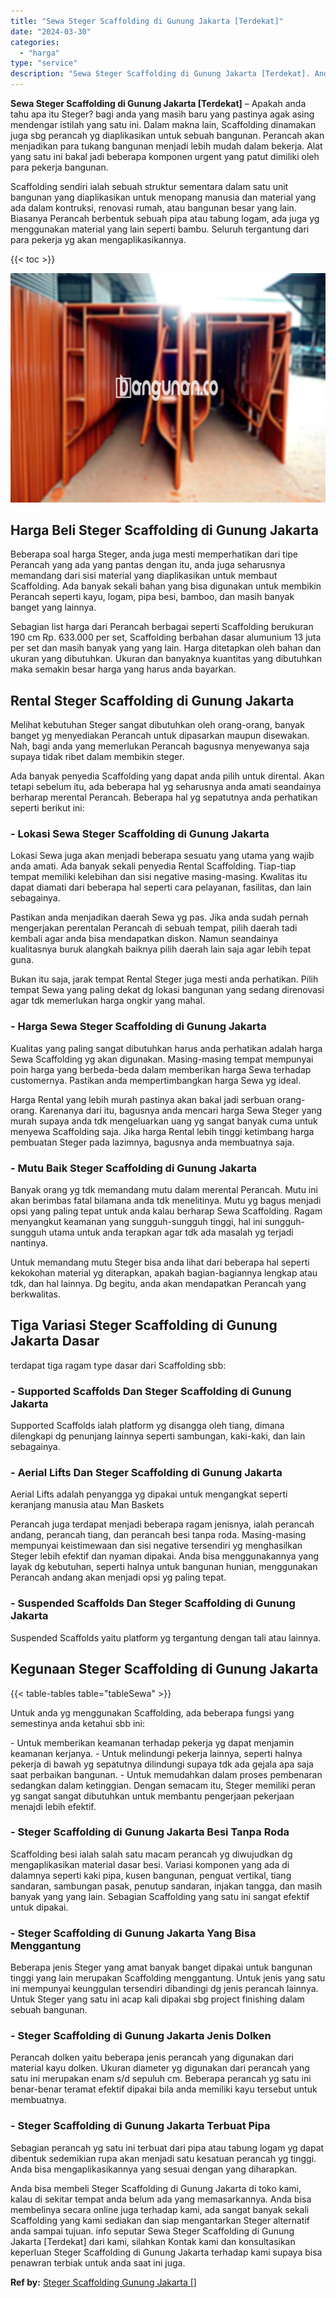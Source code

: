 ```yaml
---
title: "Sewa Steger Scaffolding di Gunung Jakarta [Terdekat]"
date: "2024-03-30"
categories: 
  - "harga"
type: "service"
description: "Sewa Steger Scaffolding di Gunung Jakarta [Terdekat]. Anda bisa membeli Steger Scaffolding di Gunung Jakarta di toko kami, kalau di sekitar tempat anda belum..."
---
```


**Sewa Steger Scaffolding di Gunung Jakarta \[Terdekat\]** – Apakah anda tahu apa itu Steger? bagi anda yang masih baru yang pastinya agak asing mendengar istilah yang satu ini. Dalam makna lain, Scaffolding dinamakan juga sbg perancah yg diaplikasikan untuk sebuah bangunan. Perancah akan menjadikan para tukang bangunan menjadi lebih mudah dalam bekerja. Alat yang satu ini bakal jadi beberapa komponen urgent yang patut dimiliki oleh para pekerja bangunan.

Scaffolding sendiri ialah sebuah struktur sementara dalam satu unit bangunan yang diaplikasikan untuk menopang manusia dan material yang ada dalam kontruksi, renovasi rumah, atau bangunan besar yang lain. Biasanya Perancah berbentuk sebuah pipa atau tabung logam, ada juga yg menggunakan material yang lain seperti bambu. Seluruh tergantung dari para pekerja yg akan mengaplikasikannya.

{{< toc >}}

![Sewa Steger Scaffolding di Gunung Jakarta [Terdekat]](/images/sewa-scaffolding-steger-25.png)

## Harga Beli Steger Scaffolding di Gunung Jakarta

Beberapa soal harga Steger, anda juga mesti memperhatikan dari tipe Perancah yang ada yang pantas dengan itu, anda juga seharusnya memandang dari sisi material yang diaplikasikan untuk membaut Scaffolding. Ada banyak sekali bahan yang bisa digunakan untuk membikin Perancah seperti kayu, logam, pipa besi, bamboo, dan masih banyak banget yang lainnya.

Sebagian list harga dari Perancah berbagai seperti Scaffolding berukuran 190 cm Rp. 633.000 per set, Scaffolding berbahan dasar alumunium 13 juta per set dan masih banyak yang yang lain. Harga ditetapkan oleh bahan dan ukuran yang dibutuhkan. Ukuran dan banyaknya kuantitas yang dibutuhkan maka semakin besar harga yang harus anda bayarkan.

## Rental Steger Scaffolding di Gunung Jakarta

Melihat kebutuhan Steger sangat dibutuhkan oleh orang-orang, banyak banget yg menyediakan Perancah untuk dipasarkan maupun disewakan. Nah, bagi anda yang memerlukan Perancah bagusnya menyewanya saja supaya tidak ribet dalam membikin steger.

Ada banyak penyedia Scaffolding yang dapat anda pilih untuk dirental. Akan tetapi sebelum itu, ada beberapa hal yg seharusnya anda amati seandainya berharap merental Perancah. Beberapa hal yg sepatutnya anda perhatikan seperti berikut ini:

### \- Lokasi Sewa Steger Scaffolding di Gunung Jakarta

Lokasi Sewa juga akan menjadi beberapa sesuatu yang utama yang wajib anda amati. Ada banyak sekali penyedia Rental Scaffolding. Tiap-tiap tempat memiliki kelebihan dan sisi negative masing-masing. Kwalitas itu dapat diamati dari beberapa hal seperti cara pelayanan, fasilitas, dan lain sebagainya.

Pastikan anda menjadikan daerah Sewa yg pas. Jika anda sudah pernah mengerjakan perentalan Perancah di sebuah tempat, pilih daerah tadi kembali agar anda bisa mendapatkan diskon. Namun seandainya kualitasnya buruk alangkah baiknya pilih daerah lain saja agar lebih tepat guna.

Bukan itu saja, jarak tempat Rental Steger juga mesti anda perhatikan. Pilih tempat Sewa yang paling dekat dg lokasi bangunan yang sedang direnovasi agar tdk memerlukan harga ongkir yang mahal.

### \- Harga Sewa Steger Scaffolding di Gunung Jakarta

Kualitas yang paling sangat dibutuhkan harus anda perhatikan adalah harga Sewa Scaffolding yg akan digunakan. Masing-masing tempat mempunyai poin harga yang berbeda-beda dalam memberikan harga Sewa terhadap customernya. Pastikan anda mempertimbangkan harga Sewa yg ideal.

Harga Rental yang lebih murah pastinya akan bakal jadi serbuan orang-orang. Karenanya dari itu, bagusnya anda mencari harga Sewa Steger yang murah supaya anda tdk mengeluarkan uang yg sangat banyak cuma untuk menyewa Scaffolding saja. Jika harga Rental lebih tinggi ketimbang harga pembuatan Steger pada lazimnya, bagusnya anda membuatnya saja.

### \- Mutu Baik Steger Scaffolding di Gunung Jakarta

Banyak orang yg tdk memandang mutu dalam merental Perancah. Mutu ini akan berimbas fatal bilamana anda tdk menelitinya. Mutu yg bagus menjadi opsi yang paling tepat untuk anda kalau berharap Sewa Scaffolding. Ragam menyangkut keamanan yang sungguh-sungguh tinggi, hal ini sungguh-sungguh utama untuk anda terapkan agar tdk ada masalah yg terjadi nantinya.

Untuk memandang mutu Steger bisa anda lihat dari beberapa hal seperti kekokohan material yg diterapkan, apakah bagian-bagiannya lengkap atau tdk, dan hal lainnya. Dg begitu, anda akan mendapatkan Perancah yang berkwalitas.

## Tiga Variasi Steger Scaffolding di Gunung Jakarta Dasar

terdapat tiga ragam type dasar dari Scaffolding sbb:

### \- Supported Scaffolds Dan Steger Scaffolding di Gunung Jakarta

Supported Scaffolds ialah platform yg disangga oleh tiang, dimana dilengkapi dg penunjang lainnya seperti sambungan, kaki-kaki, dan lain sebagainya.

### \- Aerial Lifts Dan Steger Scaffolding di Gunung Jakarta

Aerial Lifts adalah penyangga yg dipakai untuk mengangkat seperti keranjang manusia atau Man Baskets

Perancah juga terdapat menjadi beberapa ragam jenisnya, ialah perancah andang, perancah tiang, dan perancah besi tanpa roda. Masing-masing mempunyai keistimewaan dan sisi negative tersendiri yg menghasilkan Steger lebih efektif dan nyaman dipakai. Anda bisa menggunakannya yang layak dg kebutuhan, seperti halnya untuk bangunan hunian, menggunakan Perancah andang akan menjadi opsi yg paling tepat.

### \- Suspended Scaffolds Dan Steger Scaffolding di Gunung Jakarta

Suspended Scaffolds yaitu platform yg tergantung dengan tali atau lainnya.

## Kegunaan Steger Scaffolding di Gunung Jakarta

{{< table-tables table="tableSewa" >}}

Untuk anda yg menggunakan Scaffolding, ada beberapa fungsi yang semestinya anda ketahui sbb ini:

\- Untuk memberikan keamanan terhadap pekerja yg dapat menjamin keamanan kerjanya. - Untuk melindungi pekerja lainnya, seperti halnya pekerja di bawah yg sepatutnya dilindungi supaya tdk ada gejala apa saja saat perbaikan bangunan. - Untuk memudahkan dalam proses pembenaran sedangkan dalam ketinggian. Dengan semacam itu, Steger memiliki peran yg sangat sangat dibutuhkan untuk membantu pengerjaan pekerjaan menajdi lebih efektif.

### \- Steger Scaffolding di Gunung Jakarta Besi Tanpa Roda

Scaffolding besi ialah salah satu macam perancah yg diwujudkan dg mengaplikasikan material dasar besi. Variasi komponen yang ada di dalamnya seperti kaki pipa, kusen bangunan, penguat vertikal, tiang sandaran, sambungan pasak, penutup sandaran, injakan tangga, dan masih banyak yang yang lain. Sebagian Scaffolding yang satu ini sangat efektif untuk dipakai.

### \- Steger Scaffolding di Gunung Jakarta Yang Bisa Menggantung

Beberapa jenis Steger yang amat banyak banget dipakai untuk bangunan tinggi yang lain merupakan Scaffolding menggantung. Untuk jenis yang satu ini mempunyai keunggulan tersendiri dibandingi dg jenis perancah lainnya. Untuk Steger yang satu ini acap kali dipakai sbg project finishing dalam sebuah bangunan.

### \- Steger Scaffolding di Gunung Jakarta Jenis Dolken

Perancah dolken yaitu beberapa jenis perancah yang digunakan dari material kayu dolken. Ukuran diameter yg digunakan dari perancah yang satu ini merupakan enam s/d sepuluh cm. Beberapa perancah yg satu ini benar-benar teramat efektif dipakai bila anda memiliki kayu tersebut untuk membuatnya.

### \- Steger Scaffolding di Gunung Jakarta Terbuat Pipa

Sebagian perancah yg satu ini terbuat dari pipa atau tabung logam yg dapat dibentuk sedemikian rupa akan menjadi satu kesatuan perancah yg tinggi. Anda bisa mengaplikasikannya yang sesuai dengan yang diharapkan.

Anda bisa membeli Steger Scaffolding di Gunung Jakarta di toko kami, kalau di sekitar tempat anda belum ada yang memasarkannya. Anda bisa membelinya secara online juga terhadap kami, ada sangat banyak sekali Scaffolding yang kami sediakan dan siap mengantarkan Steger alternatif anda sampai tujuan. info seputar Sewa Steger Scaffolding di Gunung Jakarta \[Terdekat\] dari kami, silahkan Kontak kami dan konsultasikan keperluan Steger Scaffolding di Gunung Jakarta terhadap kami supaya bisa penawran terbiak untuk anda saat ini juga.

**Ref by:** [Steger Scaffolding Gunung Jakarta []](https://id.wikipedia.org/wiki/Steger)
